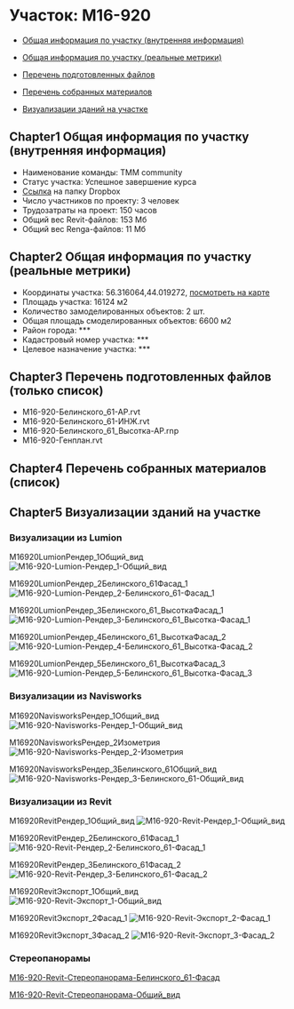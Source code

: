 # Участок: M16-920

* [Общая информация по участку (внутренняя информация)](#Chapter1)

* [Общая информация по участку (реальные метрики)](#Chapter2)

* [Перечень подготовленных файлов](#Chapter3)

* [Перечень собранных материалов](#Chapter4)

* [Визуализации зданий на участке](#Chapter5)

## <a id="test">Chapter1</a> Общая информация по участку (внутренняя информация)
+ Наименование команды: TMM community
+ Статус участка: Успешное завершение курса
+ [Ссылка](https://www.dropbox.com/sh/wvvgv1nw1iqred9/AACTVW_q8QXSTWAqWq8jzKW8a/M16_920?dl=0) на папку Dropbox
+ Число участников по проекту: 3 человек
+ Трудозатраты на проект: 150 часов
+ Общий вес Revit-файлов: 153 Мб
+ Общий вес Renga-файлов: 11 Мб
## <a id="test">Chapter2</a> Общая информация по участку (реальные метрики)
+ Координаты участка: 56.316064,44.019272, [посмотреть на карте]("yandex.ru/maps/47/nizhny-novgorod/?ll=56.316064%2C44.019272&z=19")
+ Площадь участка: 16124 м2
+ Количество замоделированных объектов: 2 шт.
+ Общая площадь смоделированных объектов: 6600 м2
+ Район города: *** 
+ Кадастровый номер участка: *** 
+ Целевое назначение участка: *** 
## <a id="test">Chapter3</a> Перечень подготовленных файлов (только список)
+ M16-920-Белинского_61-АР.rvt
+ M16-920-Белинского_61-ИНЖ.rvt
+ M16-920-Белинского_61_Высотка-АР.rnp
+ M16-920-Генплан.rvt
## <a id="test">Chapter4</a> Перечень собранных материалов (список)
## <a id="test">Chapter5</a> Визуализации зданий на участке
### Визуализации из Lumion
M16920LumionРендер_1Общий_вид
![M16-920-Lumion-Рендер_1-Общий_вид](/Images/M16_920/M16-920-Lumion-Рендер_1-Общий_вид_Compressed.jpg)

M16920LumionРендер_2Белинского_61Фасад_1
![M16-920-Lumion-Рендер_2-Белинского_61-Фасад_1](/Images/M16_920/M16-920-Lumion-Рендер_2-Белинского_61-Фасад_1_Compressed.jpg)

M16920LumionРендер_3Белинского_61_ВысоткаФасад_1
![M16-920-Lumion-Рендер_3-Белинского_61_Высотка-Фасад_1](/Images/M16_920/M16-920-Lumion-Рендер_3-Белинского_61_Высотка-Фасад_1_Compressed.jpg)

M16920LumionРендер_4Белинского_61_ВысоткаФасад_2
![M16-920-Lumion-Рендер_4-Белинского_61_Высотка-Фасад_2](/Images/M16_920/M16-920-Lumion-Рендер_4-Белинского_61_Высотка-Фасад_2_Compressed.jpg)

M16920LumionРендер_5Белинского_61_ВысоткаФасад_3
![M16-920-Lumion-Рендер_5-Белинского_61_Высотка-Фасад_3](/Images/M16_920/M16-920-Lumion-Рендер_5-Белинского_61_Высотка-Фасад_3_Compressed.jpg)

### Визуализации из Navisworks
M16920NavisworksРендер_1Общий_вид
![M16-920-Navisworks-Рендер_1-Общий_вид](/Images/M16_920/M16-920-Navisworks-Рендер_1-Общий_вид_Compressed.jpg)

M16920NavisworksРендер_2Изометрия
![M16-920-Navisworks-Рендер_2-Изометрия](/Images/M16_920/M16-920-Navisworks-Рендер_2-Изометрия_Compressed.jpg)

M16920NavisworksРендер_3Белинского_61Общий_вид
![M16-920-Navisworks-Рендер_3-Белинского_61-Общий_вид](/Images/M16_920/M16-920-Navisworks-Рендер_3-Белинского_61-Общий_вид_Compressed.jpg)

### Визуализации из Revit
M16920RevitРендер_1Общий_вид
![M16-920-Revit-Рендер_1-Общий_вид](/Images/M16_920/M16-920-Revit-Рендер_1-Общий_вид_Compressed.jpg)

M16920RevitРендер_2Белинского_61Фасад_1
![M16-920-Revit-Рендер_2-Белинского_61-Фасад_1](/Images/M16_920/M16-920-Revit-Рендер_2-Белинского_61-Фасад_1_Compressed.jpg)

M16920RevitРендер_3Белинского_61Фасад_2
![M16-920-Revit-Рендер_3-Белинского_61-Фасад_2](/Images/M16_920/M16-920-Revit-Рендер_3-Белинского_61-Фасад_2_Compressed.jpg)

M16920RevitЭкспорт_1Общий_вид
![M16-920-Revit-Экспорт_1-Общий_вид](/Images/M16_920/M16-920-Revit-Экспорт_1-Общий_вид_Compressed.jpg)

M16920RevitЭкспорт_2Фасад_1
![M16-920-Revit-Экспорт_2-Фасад_1](/Images/M16_920/M16-920-Revit-Экспорт_2-Фасад_1_Compressed.jpg)

M16920RevitЭкспорт_3Фасад_2
![M16-920-Revit-Экспорт_3-Фасад_2](/Images/M16_920/M16-920-Revit-Экспорт_3-Фасад_2_Compressed.jpg)

### Стереопанорамы
[M16-920-Revit-Стереопанорама-Белинского_61-Фасад](https://pano.autodesk.com/pano.html?url=jpgs/13779122-6f40-4380-a498-4b20e1b3a797&version=2)

[M16-920-Revit-Стереопанорама-Общий_вид](https://pano.autodesk.com/pano.html?url=jpgs/4a7fdf5c-e29a-40b4-afc0-6ad0856230d9&version=2)

